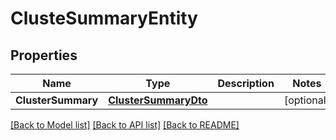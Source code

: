 # ClusteSummaryEntity

## Properties

Name | Type | Description | Notes
------------ | ------------- | ------------- | -------------
**ClusterSummary** | [**ClusterSummaryDto**](ClusterSummaryDTO.md) |  | [optional] 

[[Back to Model list]](../README.md#documentation-for-models) [[Back to API list]](../README.md#documentation-for-api-endpoints) [[Back to README]](../README.md)


